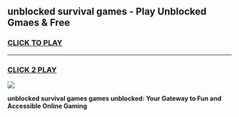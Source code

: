 
## unblocked survival games - Play Unblocked Gmaes & Free
<h3>
<a href="https://news.freeplayer.one?title=unblocked_survival_games&ref=23F">CLICK TO PLAY</a></h3>
<hr>

<h3>
<a href="https://news.freeplayer.one?title=unblocked_survival_games&ref=23F">CLICK 2 PLAY</a>
  
</h3>

<a href="https://news.freeplayer.one?title=unblocked_survival_games&ref=23F/"><img src="https://clearcache.store/games.png"></a>


**unblocked survival games games unblocked: Your Gateway to Fun and Accessible Online Gaming**
